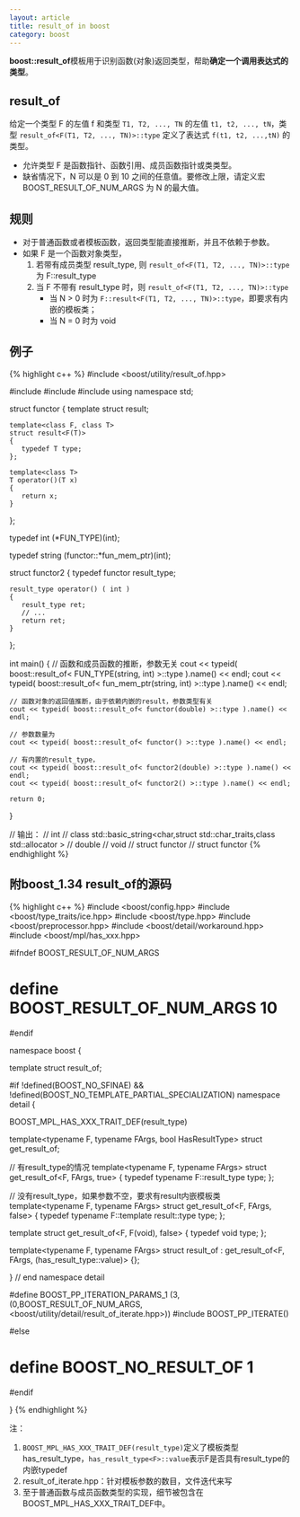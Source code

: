 ```yaml
---
layout: article
title: result_of in boost
category: boost
---
```

**boost::result_of**模板用于识别函数(对象)返回类型，帮助**确定一个调用表达式的类型**。

## result_of
给定一个类型 F 的左值 f 和类型 `T1, T2, ..., TN` 的左值 `t1, t2, ..., tN`，类型 `result_of<F(T1, T2, ..., TN)>::type` 定义了表达式 `f(t1, t2, ...,tN)` 的类型。

* 允许类型 F 是函数指针、函数引用、成员函数指针或类类型。
* 缺省情况下，N 可以是 0 到 10 之间的任意值。要修改上限，请定义宏 BOOST_RESULT_OF_NUM_ARGS 为 N 的最大值。
 
## 规则

* 对于普通函数或者模板函数，返回类型能直接推断，并且不依赖于参数。
* 如果 F 是一个函数对象类型，
    1. 若带有成员类型 result_type, 则 `result_of<F(T1, T2, ..., TN)>::type` 为 F::result_type
    2. 当 F 不带有 result_type 时，则 `result_of<F(T1, T2, ..., TN)>::type`
        * 当 N > 0 时为 `F::result<F(T1, T2, ..., TN)>::type`，即要求有内嵌的模板类；
        * 当 N = 0 时为 void
 
## 例子
{% highlight c++ %}
#include <boost/utility/result_of.hpp>
 
#include <iostream>
#include <string>
#include <typeinfo>
using namespace std;
 
struct functor
{
    template<class> struct result;
 
    template<class F, class T>
    struct result<F(T)>
    {
       typedef T type;
    };
 
    template<class T>
    T operator()(T x)
    {
       return x;
    }
};
 
typedef int (*FUN_TYPE)(int);
 
typedef string (functor::*fun_mem_ptr)(int);
 
struct functor2
{
    typedef functor result_type;
 
    result_type operator() ( int )
    {
       result_type ret;
       // ...
       return ret;
    }
};
 
int main()
{
    // 函数和成员函数的推断，参数无关
    cout << typeid( boost::result_of< FUN_TYPE(string, int) >::type ).name() << endl;
    cout << typeid( boost::result_of< fun_mem_ptr(string, int) >::type ).name() << endl;
   
    // 函数对象的返回值推断，由于依赖内嵌的result，参数类型有关
    cout << typeid( boost::result_of< functor(double) >::type ).name() << endl;
 
    // 参数数量为
    cout << typeid( boost::result_of< functor() >::type ).name() << endl;
 
    // 有内置的result_type，
    cout << typeid( boost::result_of< functor2(double) >::type ).name() << endl;
    cout << typeid( boost::result_of< functor2() >::type ).name() << endl;
 
    return 0;
}

// 输出：
// int
// class std::basic_string<char,struct std::char_traits<char>,class std::allocator<char> >
// double
// void
// struct functor
// struct functor
{% endhighlight %}


## 附boost_1.34 result_of的源码
{% highlight c++ %}
#include <boost/config.hpp>
#include <boost/type_traits/ice.hpp>
#include <boost/type.hpp>
#include <boost/preprocessor.hpp>
#include <boost/detail/workaround.hpp>
#include <boost/mpl/has_xxx.hpp>
 
#ifndef BOOST_RESULT_OF_NUM_ARGS
#  define BOOST_RESULT_OF_NUM_ARGS 10
#endif
 
namespace boost {
 
template<typename F> struct result_of;
 
#if !defined(BOOST_NO_SFINAE) && !defined(BOOST_NO_TEMPLATE_PARTIAL_SPECIALIZATION)
namespace detail {
 
BOOST_MPL_HAS_XXX_TRAIT_DEF(result_type)
 
template<typename F, typename FArgs, bool HasResultType> struct get_result_of;
 
// 有result_type的情况
template<typename F, typename FArgs>
struct get_result_of<F, FArgs, true>
{
  typedef typename F::result_type type;
};
 
// 没有result_type，如果参数不空，要求有result内嵌模板类
template<typename F, typename FArgs>
struct get_result_of<F, FArgs, false>
{
  typedef typename F::template result<FArgs>::type type;
};
 
template<typename F>
struct get_result_of<F, F(void), false>
{
  typedef void type;
};
 
template<typename F, typename FArgs>
struct result_of : get_result_of<F, FArgs, (has_result_type<F>::value)> {};
 
} // end namespace detail
 
#define BOOST_PP_ITERATION_PARAMS_1 (3,(0,BOOST_RESULT_OF_NUM_ARGS,<boost/utility/detail/result_of_iterate.hpp>))
#include BOOST_PP_ITERATE()
 
#else
#  define BOOST_NO_RESULT_OF 1
#endif
 
}
{% endhighlight %}
 
注：

1. `BOOST_MPL_HAS_XXX_TRAIT_DEF(result_type)`定义了模板类型has_result_type，`has_result_type<F>::value`表示F是否具有result_type的内嵌typedef
2. result_of_iterate.hpp：针对模板参数的数目，文件迭代来写
3. 至于普通函数与成员函数类型的实现，细节被包含在BOOST_MPL_HAS_XXX_TRAIT_DEF中。
 
